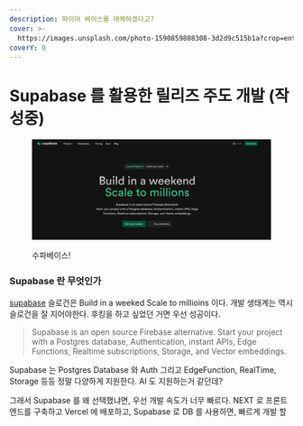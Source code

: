 ```yaml
---
description: 파이어 베이스를 대체하겠다고?
cover: >-
  https://images.unsplash.com/photo-1590859808308-3d2d9c515b1a?crop=entropy&cs=srgb&fm=jpg&ixid=M3wxOTcwMjR8MHwxfHNlYXJjaHw3fHxkYXRhYmFzZXxlbnwwfHx8fDE3MjMyNjIyOTJ8MA&ixlib=rb-4.0.3&q=85
coverY: 0
---
```


# Supabase 를 활용한 릴리즈 주도 개발 (작성중)

<figure><img src="../.gitbook/assets/image (44).png" alt=""><figcaption><p>수파베이스!</p></figcaption></figure>

### Supabase 란 무엇인가

[supabase](https://supabase.com)  슬로건은 Build in a weeked Scale to millioins 이다. 개발 생태계는 역시 슬로건을 잘 지어야한다. 후킹을 하고 싶었던 거면 우선 성공이다.&#x20;

> Supabase is an open source Firebase alternative. Start your project with a Postgres database, Authentication, instant APIs, Edge Functions, Realtime subscriptions, Storage, and Vector embeddings.

Supabase 는 Postgres Database 와 Auth 그리고 EdgeFunction, RealTime, Storage 등등 정말 다양하게 지원한다. AI 도 지원하는거 같던데?&#x20;



그래서 Supabase 를 왜 선택했냐면, 우선 개발 속도가 너무 빠르다. NEXT 로 프론트엔드를 구축하고 Vercel 에 배포하고, Supabase 로 DB 를 사용하면, 빠르게 개발 할&#x20;

